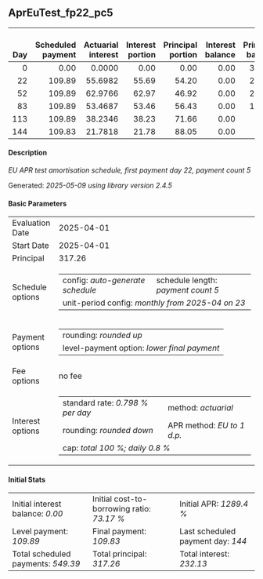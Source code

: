 <h2>AprEuTest_fp22_pc5</h2>
<table>
    <thead style="vertical-align: bottom;">
        <th style="text-align: right;">Day</th>
        <th style="text-align: right;">Scheduled payment</th>
        <th style="text-align: right;">Actuarial interest</th>
        <th style="text-align: right;">Interest portion</th>
        <th style="text-align: right;">Principal portion</th>
        <th style="text-align: right;">Interest balance</th>
        <th style="text-align: right;">Principal balance</th>
        <th style="text-align: right;">Total actuarial interest</th>
        <th style="text-align: right;">Total interest</th>
        <th style="text-align: right;">Total principal</th>
    </thead>
    <tr style="text-align: right;">
        <td class="ci00">0</td>
        <td class="ci01" style="white-space: nowrap;">0.00</td>
        <td class="ci02">0.0000</td>
        <td class="ci03">0.00</td>
        <td class="ci04">0.00</td>
        <td class="ci05">0.00</td>
        <td class="ci06">317.26</td>
        <td class="ci07">0.0000</td>
        <td class="ci08">0.00</td>
        <td class="ci09">0.00</td>
    </tr>
    <tr style="text-align: right;">
        <td class="ci00">22</td>
        <td class="ci01" style="white-space: nowrap;">109.89</td>
        <td class="ci02">55.6982</td>
        <td class="ci03">55.69</td>
        <td class="ci04">54.20</td>
        <td class="ci05">0.00</td>
        <td class="ci06">263.06</td>
        <td class="ci07">55.6982</td>
        <td class="ci08">55.69</td>
        <td class="ci09">54.20</td>
    </tr>
    <tr style="text-align: right;">
        <td class="ci00">52</td>
        <td class="ci01" style="white-space: nowrap;">109.89</td>
        <td class="ci02">62.9766</td>
        <td class="ci03">62.97</td>
        <td class="ci04">46.92</td>
        <td class="ci05">0.00</td>
        <td class="ci06">216.14</td>
        <td class="ci07">118.6747</td>
        <td class="ci08">118.66</td>
        <td class="ci09">101.12</td>
    </tr>
    <tr style="text-align: right;">
        <td class="ci00">83</td>
        <td class="ci01" style="white-space: nowrap;">109.89</td>
        <td class="ci02">53.4687</td>
        <td class="ci03">53.46</td>
        <td class="ci04">56.43</td>
        <td class="ci05">0.00</td>
        <td class="ci06">159.71</td>
        <td class="ci07">172.1434</td>
        <td class="ci08">172.12</td>
        <td class="ci09">157.55</td>
    </tr>
    <tr style="text-align: right;">
        <td class="ci00">113</td>
        <td class="ci01" style="white-space: nowrap;">109.89</td>
        <td class="ci02">38.2346</td>
        <td class="ci03">38.23</td>
        <td class="ci04">71.66</td>
        <td class="ci05">0.00</td>
        <td class="ci06">88.05</td>
        <td class="ci07">210.3780</td>
        <td class="ci08">210.35</td>
        <td class="ci09">229.21</td>
    </tr>
    <tr style="text-align: right;">
        <td class="ci00">144</td>
        <td class="ci01" style="white-space: nowrap;">109.83</td>
        <td class="ci02">21.7818</td>
        <td class="ci03">21.78</td>
        <td class="ci04">88.05</td>
        <td class="ci05">0.00</td>
        <td class="ci06">0.00</td>
        <td class="ci07">232.1598</td>
        <td class="ci08">232.13</td>
        <td class="ci09">317.26</td>
    </tr>
</table>
<h4>Description</h4>
<p><i>EU APR test amortisation schedule, first payment day 22, payment count 5</i></p>
<p>Generated: <i>2025-05-09 using library version 2.4.5</i></p>
<h4>Basic Parameters</h4>
<table>
    <tr>
        <td>Evaluation Date</td>
        <td>2025-04-01</td>
    </tr>
    <tr>
        <td>Start Date</td>
        <td>2025-04-01</td>
    </tr>
    <tr>
        <td>Principal</td>
        <td>317.26</td>
    </tr>
    <tr>
        <td>Schedule options</td>
        <td>
            <table>
                <tr>
                    <td>config: <i>auto-generate schedule</i></td>
                    <td>schedule length: <i><i>payment count</i> 5</i></td>
                </tr>
                <tr>
                    <td colspan="2" style="white-space: nowrap;">unit-period config: <i>monthly from 2025-04 on 23</i></td>
                </tr>
            </table>
        </td>
    </tr>
    <tr>
        <td>Payment options</td>
        <td>
            <table>
                <tr>
                    <td>rounding: <i>rounded up</i></td>
                </tr>
                <tr>
                    <td>level-payment option: <i>lower&nbsp;final&nbsp;payment</i></td>
                </tr>
            </table>
        </td>
    </tr>
    <tr>
        <td>Fee options</td>
        <td>no fee
        </td>
    </tr>
    <tr>
        <td>Interest options</td>
        <td>
            <table>
                <tr>
                    <td>standard rate: <i>0.798 % per day</i></td>
                    <td>method: <i>actuarial</i></td>
                </tr>
                <tr>
                    <td>rounding: <i>rounded down</i></td>
                    <td>APR method: <i>EU to 1 d.p.</i></td>
                </tr>
                <tr>
                    <td colspan="2">cap: <i>total 100 %; daily 0.8 %</td>
                </tr>
            </table>
        </td>
    </tr>
</table>
<h4>Initial Stats</h4>
<table>
    <tr>
        <td>Initial interest balance: <i>0.00</i></td>
        <td>Initial cost-to-borrowing ratio: <i>73.17 %</i></td>
        <td>Initial APR: <i>1289.4 %</i></td>
    </tr>
    <tr>
        <td>Level payment: <i>109.89</i></td>
        <td>Final payment: <i>109.83</i></td>
        <td>Last scheduled payment day: <i>144</i></td>
    </tr>
    <tr>
        <td>Total scheduled payments: <i>549.39</i></td>
        <td>Total principal: <i>317.26</i></td>
        <td>Total interest: <i>232.13</i></td>
    </tr>
</table>